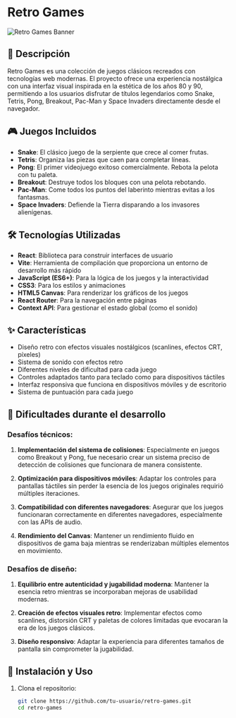 # Retro Games

![Retro Games Banner](https://cdn.pixabay.com/photo/2021/02/11/15/40/arcade-game-6005337_960_720.jpg)

## 📝 Descripción

Retro Games es una colección de juegos clásicos recreados con tecnologías web modernas. El proyecto ofrece una experiencia nostálgica con una interfaz visual inspirada en la estética de los años 80 y 90, permitiendo a los usuarios disfrutar de títulos legendarios como Snake, Tetris, Pong, Breakout, Pac-Man y Space Invaders directamente desde el navegador.

## 🎮 Juegos Incluidos

- **Snake**: El clásico juego de la serpiente que crece al comer frutas.
- **Tetris**: Organiza las piezas que caen para completar líneas.
- **Pong**: El primer videojuego exitoso comercialmente. Rebota la pelota con tu paleta.
- **Breakout**: Destruye todos los bloques con una pelota rebotando.
- **Pac-Man**: Come todos los puntos del laberinto mientras evitas a los fantasmas.
- **Space Invaders**: Defiende la Tierra disparando a los invasores alienígenas.

## 🛠️ Tecnologías Utilizadas

- **React**: Biblioteca para construir interfaces de usuario
- **Vite**: Herramienta de compilación que proporciona un entorno de desarrollo más rápido
- **JavaScript (ES6+)**: Para la lógica de los juegos y la interactividad
- **CSS3**: Para los estilos y animaciones
- **HTML5 Canvas**: Para renderizar los gráficos de los juegos
- **React Router**: Para la navegación entre páginas
- **Context API**: Para gestionar el estado global (como el sonido)

## ✨ Características

- Diseño retro con efectos visuales nostálgicos (scanlines, efectos CRT, píxeles)
- Sistema de sonido con efectos retro
- Diferentes niveles de dificultad para cada juego
- Controles adaptados tanto para teclado como para dispositivos táctiles
- Interfaz responsiva que funciona en dispositivos móviles y de escritorio
- Sistema de puntuación para cada juego

## 🧩 Dificultades durante el desarrollo

### Desafíos técnicos:

1. **Implementación del sistema de colisiones**: Especialmente en juegos como Breakout y Pong, fue necesario crear un sistema preciso de detección de colisiones que funcionara de manera consistente.

2. **Optimización para dispositivos móviles**: Adaptar los controles para pantallas táctiles sin perder la esencia de los juegos originales requirió múltiples iteraciones.

3. **Compatibilidad con diferentes navegadores**: Asegurar que los juegos funcionaran correctamente en diferentes navegadores, especialmente con las APIs de audio.

4. **Rendimiento del Canvas**: Mantener un rendimiento fluido en dispositivos de gama baja mientras se renderizaban múltiples elementos en movimiento.

### Desafíos de diseño:

1. **Equilibrio entre autenticidad y jugabilidad moderna**: Mantener la esencia retro mientras se incorporaban mejoras de usabilidad modernas.

2. **Creación de efectos visuales retro**: Implementar efectos como scanlines, distorsión CRT y paletas de colores limitadas que evocaran la era de los juegos clásicos.

3. **Diseño responsivo**: Adaptar la experiencia para diferentes tamaños de pantalla sin comprometer la jugabilidad.

## 🚀 Instalación y Uso

1. Clona el repositorio:
   ```bash
   git clone https://github.com/tu-usuario/retro-games.git
   cd retro-games
